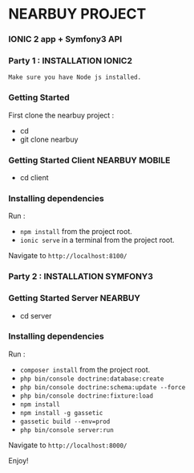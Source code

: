 # NEARBUY PROJECT #
### IONIC 2 app + Symfony3 API ###

### Party 1 : INSTALLATION IONIC2 ###
```
Make sure you have Node js installed.
```
### Getting Started ###
First clone the nearbuy project :

* cd <DocumentRoot> 
* git clone nearbuy

### Getting Started Client NEARBUY MOBILE ###

* cd client

### Installing dependencies ###
Run : 

* `npm install` from the project root.
* `ionic serve` in a terminal from the project root.

Navigate to `http://localhost:8100/`

### Party 2 : INSTALLATION SYMFONY3 ###
### Getting Started Server NEARBUY ###

* cd server

### Installing dependencies ###
Run : 

* `composer install` from the project root.
* `php bin/console doctrine:database:create`
* `php bin/console doctrine:schema:update --force`
* `php bin/console doctrine:fixture:load`
* `npm install`
* `npm install -g gassetic`
* `gassetic build --env=prod`
* `php bin/console server:run`

Navigate to `http://localhost:8000/`

Enjoy!
